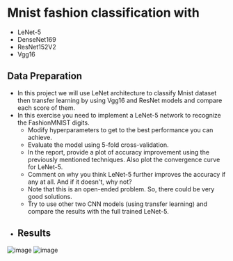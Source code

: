 # Mnist fashion classification with 
 - LeNet-5
 - DenseNet169
 - ResNet152V2
 - Vgg16

 ## Data Preparation
  -	In this project we will use LeNet architecture to classify Mnist dataset then transfer learning by using Vgg16 and ResNet models and compare each score of them.
  - In this exercise you need to implement a LeNet-5 network to recognize the FashionMNIST digits.
    * Modify hyperparameters to get to the best performance you can achieve.
    * Evaluate the model using 5-fold cross-validation.
    * In the report, provide a plot of accuracy improvement using the previously mentioned techniques. Also plot the convergence curve for LeNet-5.
    * Comment on why you think LeNet-5 further improves the accuracy if any at all. And if it doesn't, why not?
    * Note that this is an open-ended problem. So, there could be very good solutions.
    * Try to use other two CNN models (using transfer learning) and compare the results with the full trained LeNet-5.


* ## **Results**

 ![image](https://user-images.githubusercontent.com/68587770/202895373-47741ed9-e310-4373-8927-ca94f7864ed1.png)
 ![image](https://user-images.githubusercontent.com/68587770/202895407-779aa89c-690b-4eb9-ab15-fb667871702a.png)


